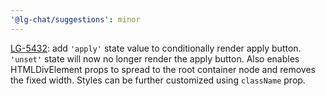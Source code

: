 ```yaml
---
'@lg-chat/suggestions': minor
---
```


[LG-5432](https://jira.mongodb.org/browse/LG-5432): add `'apply'` state value to conditionally render apply button. `'unset'` state will now no longer render the apply button. Also enables HTMLDivElement props to spread to the root container node and removes the fixed width. Styles can be further customized using `className` prop.
